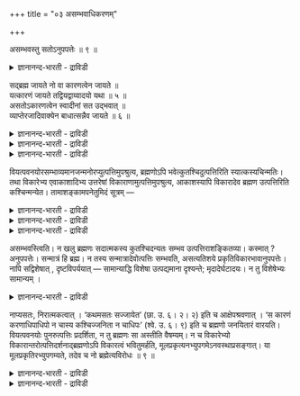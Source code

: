 +++
title = "०३ असम्भवाधिकरणम्"

+++

असम्भवस्तु सतोऽनुपपत्तेः ॥ ९ ॥  
<details><summary>ज्ञानानन्द-भारती - द्राविडी</summary>

असम्बवस्तु सदोअनुबबत्ते: ॥ ९ ॥
</details>

सद्ब्रह्म जायते नो वा कारणत्वेन जायते ॥  
यत्कारणं जायते तद्वियद्वाय्वादयो यथा ॥ ५ ॥  
असतोऽकारणत्वेन स्वादीनां सत उद्भवात् ॥  
व्याप्तेरजादिवाक्येन बाधात्सन्नैव जायते ॥ ६ ॥  
<details><summary>ज्ञानानन्द-भारती - द्राविडी</summary>

--वैयासिग न्यायमाला
</details>

<details><summary>ज्ञानानन्द-भारती - द्राविडी</summary>

"सत्" ऎऩ्ऱ पिरह्मम् उण्डागिऱदा? अल्लदु उण्डागिऱदिल्लैया? ऎदु कारणमायिरुक्किऱदो, अदु उण्डागिऱदु, आगासम् वायु मुदलियदु (कारणमायिरुन्दुम् उण्डागिऩ्ऱऩ अदैप्) पोल ऎऩ्ऱु कारणमाय् इरुक्कुम् तऩ्मैयिऩाल् (पिरह्मम्) उण्डागिऱदु।
</details>

<details><summary>ज्ञानानन्द-भारती - द्राविडी</summary>

असत् (इरुप्पऱ्ऱदु) ऎऩ्बदऱ्कुक् कारणमायिरुक्कुम् तऩ्मै किडैयाददिऩालुम्, आगासम् मुदलाऩ वैग ळुक्कु 'सत्' वस्तुविलिरुन्दु उत्पत्ति ऎऩ्बदिऩालुम्, (कारण मायिरुप्पदऱ्कुम्, उत्पत्ति इरुप्पदागच् चॊऩ्ऩ) वियाप्ति (तुडर्च्चि) "पिऱप्पऱ्ऱदु" ऎऩ्बदु मुदलाऩ वाक्कियत्तिऩाल् पादिक्कप्पडुवदालुम्, "सत्" उण्डावदे किडैयादु।
</details>

वियत्पवनयोरसम्भाव्यमानजन्मनोरप्युत्पत्तिमुपश्रुत्य, ब्रह्मणोऽपि भवेत्कुतश्चिदुत्पत्तिरिति स्यात्कस्यचिन्मतिः। तथा विकारेभ्य एवाकाशादिभ्य उत्तरेषां विकाराणामुत्पत्तिमुपश्रुत्य, आकाशस्यापि विकारादेव ब्रह्मण उत्पत्तिरिति कश्चिन्मन्येत। तामाशङ्कामपनेतुमिदं सूत्रम् —

<details><summary>ज्ञानानन्द-भारती - द्राविडी</summary>

(तार्क्किगर्गळ् नित्यमॆऩ्ऱु ऒप्पुक्कॊण्डु इरुक्किऱ आगासत्तिऱ्कुम् उत्पत्ति उण्डु ऎऩ्ऱ तीर्माऩत्तै केट्टु अप्पडियाऩाल् पिरह्मत्तिऱ्कुम् उत्पत्ति इरुक्कट्टुमे ऎऩ्ऱु आक्षेक्षिबम् वर अदऱ्कु इन्द अदिगरणत्तिल् समादाऩम् कूऱुगिऱार्। पिरह्मत् तिऱ्कु उत्पत्ति उण्डा इल्लैया ऎऩ्ऱु सन्देहम्। कारणङ्गळाऩ आगासम्। वायु मुदलाऩवैगळुक्कु उत्पत्ति इरुप्पदाल् कारणमाऩ पिरह्मत्तिऱ्कुम् उत्पत्ति उण्डु ऎऩ्ऱु पूर्वबक्षम्।
</details>

<details><summary>ज्ञानानन्द-भारती - द्राविडी</summary>

पिरह्मम् सत्वस्तु। इदऱ्कु कारणमाऩ पॊरुळ् वेऱु इल्लाददालुम् असत्तै कारणमागच् चॊऩ्ऩाल् अदिलिरुन्दु उण्डागुम् कारियम् ऎल्लाम् असत्ताग आगिविडुमाऩदालुम् पिरह्मम् नित्यम् ऎऩऱु सुरुदि सॊल्वदालुम् पिरह्मत्तिऱ्कु उत्पत्ति इल्लै। ऎल्ला कारणङ्गळैयुम् कारियम् ऎऩ्ऱु सॊऩ्ऩाल् मुडिवु इल्लामल् अनवस्तादोषम् एऱ्पडुम्। इदऱ्काग कारियमाग इल्लाद मूलगारणत्तै अवसियम् ऒप्पुक्कॊळ्ळ वेण्डुम्। इन्द मूलगारणम्दाऩ् पिरह्मम्। ऎङ्गावदु आत्मावुक्कु उत्पत्ति सॊल्लि यिरुन्दाल् आत्माविऩ् उबादिगळुक्कु उत्पत्ति ऎऩ्बदु अदऩ् करुत्तु। आगैयाल् सत्रूबमाऩ पिरह्मम् नित्यम्। इदऱ्कु उत्पत्ति किडैयादु ऎऩ्ऱु सित्तान्दम्)।
</details>

<details><summary>ज्ञानानन्द-भारती - द्राविडी</summary>

उत्पत्तियुण्डॆऩ्ऱु ऎण्णमुडियाद आगासत्तिऱ् कुम् वायुविऱ्कुम् कूड उत्पत्तियुण्डॆऩ्बदैक्केट्टु, पिरह्मत्तिऱ्कुम्गूड ऎदिलिरुन्दावदु उत्पत्तियुण् डॆऩ्ऱु यारुक्केऩुम्, ऎण्णम् एऱ्पडलाम्। अप्पडिये कार्यमायुळ्ळ आगासम् मुदलियवैगळिलिरुन्दे मेलुळ्ळ कारियङ्गळुक्कुउत्पत्तियैक्केट्टु आगासत्तिऱ्कुम् कूड विगारमायुळ्ळ पिरह्मत्तिलिरुन्दे उत्पत्ति ऎऩ्ऱु ऒरुवऩ् निऩैक्कलाम्। अन्द आसङ्गैयै पोक्कडिप् पदऱ्काग “उत्पत्ति किडैयादु” ऎऩ्ऱ इन्द सूत्तिरम्।
</details>

असम्भवस्त्विति। न खलु ब्रह्मणः सदात्मकस्य कुतश्चिदन्यतः सम्भव उत्पत्तिराशङ्कितव्या। कस्मात् ? अनुपपत्तेः। सन्मात्रं हि ब्रह्म। न तस्य सन्मात्रादेवोत्पत्तिः सम्भवति, असत्यतिशये प्रकृतिविकारभावानुपपत्तेः। नापि सद्विशेषात् , दृष्टविपर्ययात् — सामान्याद्धि विशेषा उत्पद्यमाना दृश्यन्ते; मृदादेर्घटादयः। न तु विशेषेभ्यः सामान्यम् ।

<details><summary>ज्ञानानन्द-भारती - द्राविडी</summary>

सत् स्वरूबमायुळ्ळ (इरुप्पै स्वरूब मायुळ्ळ) पिरह्मत्तिऱ्कु वेऱु ऎदिलिरुन्दुम् उत्पत्ति ऎऩ्ऱु सङ्गिक्कक्कूडादु। एऩ्? पॊरुन्दाददिऩाल् इरुप्पु ऎऩ्बदे पिरह्मम्। अदऱ्कु इरुप्पु मात्तिरमायुळ्ळ तिलिरुन्दु उत्पत्ति सम्बविक्कादु, विसेषमिल्ला मलिरुक्कैयिल् कारणम्, कार्यम् ऎऩ्ऱ तऩ्मै पॊरुन्दाददिऩाल्, सत्विसेषत्तिलिरुन्दुम् मुडियादु, पार्क्कप्पडुवदऱ्कु माऱुदलायिरुप्पदाल्; सामाऩ्यत्ति लिरुन्दल्लवा विसेषङ्गळ् उत्पत्तियावदाग पार्क्कप् पडुगिऩ्ऱऩ। मण् मुदलियदिलिरुन्दु कुडम् मुदलिय वैगळ्; विसेषङ्गळिलिरुन्दो सामाऩ्यम् उत्पत्ति यावदु किडैयादु।
</details>

नाप्यसतः, निरात्मकत्वात् । ‘कथमसतः सज्जायेत’ (छा. उ. ६। २। २) इति च आक्षेपश्रवणात् । ‘स कारणं करणाधिपाधिपो न चास्य कश्चिज्जनिता न चाधिपः’ (श्वे. उ. ६। ९) इति च ब्रह्मणो जनयितारं वारयति। वियत्पवनयोः पुनरुत्पत्तिः प्रदर्शिता, न तु ब्रह्मणः सा अस्तीति वैषम्यम्। न च विकारेभ्यो विकारान्तरोत्पत्तिदर्शनाद्ब्रह्मणोऽपि विकारत्वं भवितुमर्हति, मूलप्रकृत्यनभ्युपगमेऽनवस्थाप्रसङ्गात्। या मूलप्रकृतिरभ्युपगम्यते, तदेव च नो ब्रह्मेत्यविरोधः ॥ ९ ॥

<details><summary>ज्ञानानन्द-भारती - द्राविडी</summary>

असत्तिलिरुन्दुम् उत्पत्ति किडैयादु। स्वरूबमे यिल्लाददिऩाल्, “असत्तिलिरुन्दु (इल्लाददिलिरुन्दु) सत् (इरुप्पदु) ऎप्पडि उण्डागुम्?" (सान्। VI।२-२) ऎऩ्ऱु आक्षेबम् सॊल्लियिरुप्पदालुम्। “अवर् कारणम्, करणङ्गळुक्कु अदिबदियायिरुप्पवर्गळुक्कुम् अदिबदि, इवरै उण्डुबण्णुवदु ऎदुवुम् किडैयादु, इवरुक्कु अदिबदियुम् किडैयादु” (सुवेदा। VI-९) ऎऩ्बदुम् पिरह्मत्तै उण्डुबण्णुबवरै मऱुक्किऱदु। आगासम्, वायु इवैगळुक्कु उत्पत्ति काट्टप्पट्टदु; अदु पिरह्मत्तिऱ्कु किडैयादु ऎऩ्बदु वित्तियासम्।
</details>

<details><summary>ज्ञानानन्द-भारती - द्राविडी</summary>

विगारङ्गळिलिरुन्दु वेऱु विगारङ्गळ् उत्पत्ति यावदु काणप्पडुवदाल् पिरह्मत्तिऱ्कुम्, विगारत् तऩ्मै इरुक्क वेण्डियदु न्यायमॆऩ्ऱाल्, मूल कारणत्तै ऒप्पुक्कॊळ्ळाददाल्, अऩवस्तै (मुडिविल्लात्तऩ्मै) एऱ्पडुमाऩदाल्। मूल कारणम् ऎऩ्ऱु ऎदु ऒप्पुक्कॊळ्ळप्पडुगिऱदो अदुवेदाऩ् ऎङ्गळ् पिरह्मम् ऎऩ्बदिऩाल् विरोदमिल्लै।
</details>

